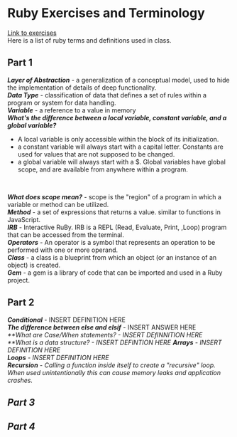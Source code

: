 # Ruby Exercises and Terminology 
[Link to exercises](https://github.com/cruzgerman216/CodeLabs-Ruby-on-Rails-Exercises) <br>
Here is a list of ruby terms and definitions used in class.

## Part 1 
<em>**Layer of Abstraction**</em> - a generalization of a conceptual model, used to hide the implementation of details of deep functionality. <br>
<em>**Data Type**</em> - classification of data that defines a set of rules within a program or system for data handling. <br>
<em>**Variable**</em> - a reference to a value in memory <br>
<em>**What's the difference between a local variable, constant variable, and a global variable?**</em>
  - A local variable is only accessible within the block of its initialization. <br>
  - a constant variable will always start with a capital letter. Constants are used for values that are not supposed to be changed.
  - a global variable will always start with a $. Global variables have global scope, and are available from anywhere within a program.
<br>

<em>**What does scope mean?**</em> - scope is the "region" of a program in which a variable or method can be utilized. <br>
<em>**Method**</em> - a set of expressions that returns a value. similar to functions in JavaScript. <br>
<em>**IRB**</em> - Interactive RuBy. IRB is a REPL (Read, Evaluate, Print, ,Loop) program that can be accessed from the terminal. <br>
<em>**Operators**</em> - An operator is a symbol that represents an operation to be performed with one or more operand.  <br>
<em>**Class**</em> - a class is a blueprint from which an object (or an instance of an object) is created. <br>
<em>**Gem**</em> - a gem is a library of code that can be imported and used in a Ruby project. <br>

## Part 2
<em>**Conditional**</em> - INSERT DEFINITION HERE <br>
<em>**The difference between else and elsif**</em> - INSERT ANSWER HERE <br>
<em>**What are Case/When statements? - INSERT DEfINNITION HERE <br>
<em>**What is a data structure? - INSERT DEFINTION HERE <rb>
<em>**Arrays**</em> - INSERT DEFINITION HERE <br>
<em>**Loops**</em> - INSERT DEFINITION HERE <br>
<em>**Recursion**</em> - Calling a function inside itself to create a "recursive" loop. When used unintentionally this can cause memory leaks and application crashes. <br>

## Part 3

## Part 4
